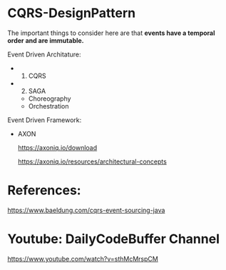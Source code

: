 # CQRS-DesignPattern

The important things to consider here are that **events have a temporal order and are immutable.**

Event Driven Architature:
- 1. CQRS
- 2. SAGA
  - Choreography
  - Orchestration

Event Driven Framework:
- AXON
  
  https://axoniq.io/download
  
  https://axoniq.io/resources/architectural-concepts

# References:
https://www.baeldung.com/cqrs-event-sourcing-java

# Youtube: DailyCodeBuffer Channel
https://www.youtube.com/watch?v=sthMcMrspCM
